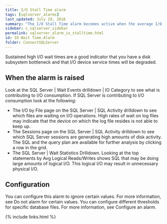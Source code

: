 ```yaml
---
title: ﻿I/O Stall Time alarm
tags: [sqlserver_alarms]
last_updated: July 29, 2016
summary: "The I/O Stall Time alarm becomes active when the average I/O wait time for any database file exceeds a threshold. This value is taken over a specific number of background collections."
sidebar: c_sqlserver_sidebar
permalink: sqlserver_alarm_io_stalltime.html
id: IO Wait Time.Alarm
folder: ConnectSQLServer
---
```



Sustained high I/O wait times are a good indicator that you have a disk subsystem bottleneck and that I/O device service times will be degraded.

## When the alarm is raised

Look at the SQL Server \| Wait Events drilldown \| IO Category to see what is contributing to I/O consumption. If SQL Server is contributing to I/O consumption look at the following:

* The I/O by File page on the SQL Server \| SQL Activity drilldown to see which files are waiting on I/O operations. High rates of wait on log files may indicate that the device on which the log file resides is not able to keep up.
* The Sessions page on the SQL Server \| SQL Activity drilldown to see which SQL Server sessions are generating high amounts of disk activity. The SQL and the query plan are available for further analysis by clicking a row in the grid.
* The SQL Server \| Wait Statistics Drilldown. Looking at the top statements by Avg Logical Reads/Writes shows SQL that may be doing large amounts of logical I/O. This logical I/O may result in unnecessary physical I/O.

## Configuration

You can configure this alarm to ignore certain values. For more information, see Do not alarm for certain values.
You can configure different thresholds for specific database files. For more information, see Configure an alarm.

{% include links.html %}
